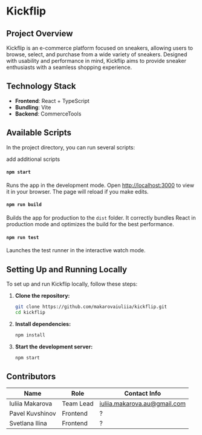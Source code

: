 # Kickflip

## Project Overview
Kickflip is an e-commerce platform focused on sneakers, allowing users to browse, select, and purchase from a wide variety of sneakers. Designed with usability and performance in mind, Kickflip aims to provide sneaker enthusiasts with a seamless shopping experience.

## Technology Stack
- **Frontend**: React + TypeScript
- **Bundling**: Vite
- **Backend**: CommerceTools

## Available Scripts
In the project directory, you can run several scripts:

add additional scripts

#### `npm start`
Runs the app in the development mode. Open [http://localhost:3000](http://localhost:3000) to view it in your browser. The page will reload if you make edits.

#### `npm run build`
Builds the app for production to the `dist` folder. It correctly bundles React in production mode and optimizes the build for the best performance.

#### `npm run test`
Launches the test runner in the interactive watch mode.

## Setting Up and Running Locally
To set up and run Kickflip locally, follow these steps:

1. **Clone the repository:**
   ```bash
   git clone https://github.com/makarovaiuliia/kickflip.git
   cd kickflip
2. **Install dependencies:**
   ```bash
   npm install
3. **Start the development server:**
   ```bash
   npm start

## Contributors

| Name            | Role           | Contact Info                 |
| --------------  | -------------- | ---------------------------- |
| Iuliia Makarova | Team Lead      | iuliia.makarova.au@gmail.com |
| Pavel Kuvshinov | Frontend       | ?              |
| Svetlana Ilina  | Frontend       | ?           |

